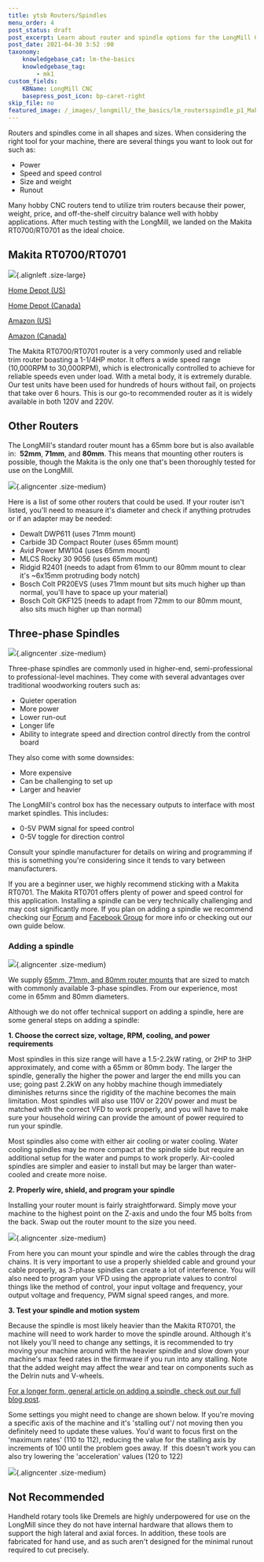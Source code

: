 ```yaml
---
title: ytsb Routers/Spindles
menu_order: 4
post_status: draft
post_excerpt: Learn about router and spindle options for the LongMill CNC, with consideration for noise, speed control, cost. The recommended tool is the Makita RT0700/RT0701.
post_date: 2021-04-30 3:52 :00
taxonomy:
    knowledgebase_cat: lm-the-basics
    knowledgebase_tag:
        - mk1
custom_fields:
    KBName: LongMill CNC
    basepress_post_icon: bp-caret-right
skip_file: no
featured_image: /_images/_longmill/_the_basics/lm_routersspindle_p1_Makita.jpg
--- 
```

Routers and spindles come in all shapes and sizes. When considering the right tool for your machine, there are several things you want to look out for such as:

<ul>
  <li>Power</li>
  <li>Speed and speed control</li>
  <li>Size and weight</li>
  <li>Runout</li>
</ul>

Many hobby CNC routers tend to utilize trim routers because their power, weight, price, and off-the-shelf circuitry balance well with hobby applications. After much testing with the LongMill, we landed on the Makita RT0700/RT0701 as the ideal choice.
<h2>Makita RT0700/RT0701</h2>

![](/_images/_longmill/_the_basics/lm_routersspindle_p1_Makita.jpg){.alignleft .size-large}

<a href="http://www.homedepot.com/p/Makita-1-1-4-HP-Compact-Router-RT0701C/204247210" target="_blank" rel="noreferrer noopener">Home Depot (US)</a>

<a href="https://www.homedepot.ca/en/home/p.compact-router.1000848739.html" target="_blank" rel="noreferrer noopener">Home Depot (Canada)</a>

<a href="https://www.amazon.com/Makita-RT0701C-1-1-Compact-Router/dp/B00E7D3V4S/" target="_blank" rel="noreferrer noopener">Amazon (US)</a>

<a href="https://www.amazon.ca/gp/product/B00E7D3V4S?ie=UTF8" target="_blank" rel="noreferrer noopener">Amazon (Canada)</a>

The Makita RT0700/RT0701 router is a very commonly used and reliable trim router boasting a 1-1/4HP motor. It offers a wide speed range (10,000RPM to 30,000RPM), which is electronically controlled to achieve for reliable speeds even under load. With a metal body, it is extremely durable. Our test units have been used for hundreds of hours without fail, on projects that take over 6 hours. This is our go-to recommended router as it is widely available in both 120V and 220V.

<h2>Other Routers</h2>

The LongMill's standard router mount has a 65mm bore but is also available in:  <strong>52mm</strong>, <strong>71mm</strong>, and <strong>80mm</strong>. This means that mounting other routers is possible, though the Makita is the only one that's been thoroughly tested for use on the LongMill.

![](/_images/_longmill/_the_basics/lm_routersspindle_p2_65RMount.jpg){.aligncenter .size-medium}

Here is a list of some other routers that could be used. If your router isn't listed, you'll need to measure it's diameter and check if anything protrudes or if an adapter may be needed:
<ul>
  <li>Dewalt DWP611 (uses 71mm mount)</li>
  <li>Carbide 3D Compact Router (uses 65mm mount)</li>
  <li>Avid Power MW104 (uses 65mm mount)</li>
  <li>MLCS Rocky 30 9056 (uses 65mm mount)</li>
  <li>Ridgid R2401 (needs to adapt from 61mm to our 80mm mount to clear it's ~6x15mm protruding body notch)</li>
  <li>Bosch Colt PR20EVS (uses 71mm mount but sits much higher up than normal, you'll have to space up your material)</li>
  <li>Bosch Colt GKF125 (needs to adapt from 72mm to our 80mm mount, also sits much higher up than normal)</li>
</ul>

<h2>Three-phase Spindles</h2>

![](/_images/_longmill/_the_basics/lm_routersspindle_p3_RouterPkg.png){.aligncenter .size-medium}

Three-phase spindles are commonly used in higher-end, semi-professional to professional-level machines. They come with several advantages over traditional woodworking routers such as:

<ul>
  <li>Quieter operation</li>
  <li>More power</li>
  <li>Lower run-out</li>
  <li>Longer life</li>
  <li>Ability to integrate speed and direction control directly from the control board</li>
</ul>

They also come with some downsides:

<ul>
  <li>More expensive</li>
  <li>Can be challenging to set up</li>
  <li>Larger and heavier</li>
</ul>

The LongMill's control box has the necessary outputs to interface with most market spindles. This includes:

<ul>
  <li>0-5V PWM signal for speed control</li>
  <li>0-5V toggle for direction control</li>
</ul>

Consult your spindle manufacturer for details on wiring and programming if this is something you're considering since it tends to vary between manufacturers.

If you are a beginner user, we highly recommend sticking with a Makita RT0701. The Makita RT0701 offers plenty of power and speed control for this application. Installing a spindle can be very technically challenging and may cost significantly more. If you plan on adding a spindle we recommend checking our <a href="https://forum.sienci.com/">Forum</a> and <a href="https://www.facebook.com/groups/mill.one">Facebook Group</a> for more info or checking out our own guide below.

<h3>Adding a spindle</h3>

![](/_images/_longmill/_the_basics/lm_routersspindle_p4_Spindle.jpeg){.aligncenter .size-medium}

We supply <a href="https://sienci.com/product/router-mount-for-longmill-benchtop-cnc/">65mm, 71mm, and 80mm router mounts</a> that are sized to match with commonly available 3-phase spindles. From our experience, most come in 65mm and 80mm diameters.

Although we do not offer technical support on adding a spindle, here are some general steps on adding a spindle:

<strong>1. Choose the correct size, voltage, RPM, cooling, and power requirements</strong>

Most spindles in this size range will have a 1.5-2.2kW rating, or 2HP to 3HP approximately, and come with a 65mm or 80mm body. The larger the spindle, generally the higher the power and larger the end mills you can use; going past 2.2kW on any hobby machine though immediately diminishes returns since the rigidity of the machine becomes the main limitation. Most spindles will also use 110V or 220V power and must be matched with the correct VFD to work properly, and you will have to make sure your household wiring can provide the amount of power required to run your spindle.

Most spindles also come with either air cooling or water cooling. Water cooling spindles may be more compact at the spindle side but require an additional setup for the water and pumps to work properly. Air-cooled spindles are simpler and easier to install but may be larger than water-cooled and create more noise.

<strong>2. Properly wire, shield, and program your spindle</strong>

Installing your router mount is fairly straightforward. Simply move your machine to the highest point on the Z-axis and undo the four M5 bolts from the back. Swap out the router mount to the size you need.

![](/_images/_longmill/_the_basics/lm_routersspindle_p5_WireRoute.jpeg){.aligncenter .size-medium}

From here you can mount your spindle and wire the cables through the drag chains. It is very important to use a properly shielded cable and ground your cable properly, as 3-phase spindles can create a lot of interference. You will also need to program your VFD using the appropriate values to control things like the method of control, your input voltage and frequency, your output voltage and frequency, PWM signal speed ranges, and more.

<strong>3. Test your spindle and motion system</strong>

Because the spindle is most likely heavier than the Makita RT0701, the machine will need to work harder to move the spindle around. Although it's not likely you'll need to change any settings, it is recommended to try moving your machine around with the heavier spindle and slow down your machine's max feed rates in the firmware if you run into any stalling. Note that the added weight may affect the wear and tear on components such as the Delrin nuts and V-wheels.

<a href="https://sienci.com/2022/07/21/adding-a-spindle-to-your-longmill/" target="_blank" rel="noopener">For a longer form, general article on adding a spindle, check out our full blog post</a>.

Some settings you might need to change are shown below. If you're moving a specific axis of the machine and it's 'stalling out'/ not moving then you definitely need to update these values. You'd want to focus first on the 'maximum rates' (110 to 112), reducing the value for the stalling axis by increments of 100 until the problem goes away. If  this doesn't work you can also try lowering the 'acceleration' values (120 to 122)

![](/_images/_longmill/_the_basics/lm_routersspindle_p6_Firmware.png){.aligncenter .size-medium}

<h2>Not Recommended</h2>
Handheld rotary tools like Dremels are highly underpowered for use on the LongMill since they do not have internal hardware that allows them to support the high lateral and axial forces. In addition, these tools are fabricated for hand use, and as such aren't designed for the minimal runout required to cut precisely.
